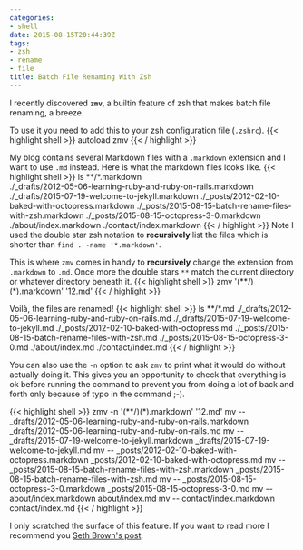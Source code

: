```yaml
---
categories:
- shell
date: 2015-08-15T20:44:39Z
tags:
- zsh
- rename
- file
title: Batch File Renaming With Zsh
---
```


I recently discovered __`zmv`__, a builtin feature of zsh that makes batch file renaming, a breeze. 

To use it you need to add this to your zsh configuration file (`.zshrc`).
{{< highlight shell >}}
autoload zmv
{{< / highlight >}}

My blog contains several Markdown files with a `.markdown` extension and I want to use `.md` instead. Here is what the markdown files looks like.
{{< highlight shell >}}
ls **/*.markdown  
    ./_drafts/2012-05-06-learning-ruby-and-ruby-on-rails.markdown
    ./_drafts/2015-07-19-welcome-to-jekyll.markdown
    ./_posts/2012-02-10-baked-with-octopress.markdown
    ./_posts/2015-08-15-batch-rename-files-with-zsh.markdown
    ./_posts/2015-08-15-octopress-3-0.markdown
    ./about/index.markdown
    ./contact/index.markdown
{{< / highlight >}}
Note I used the double star zsh notation to __recursively__ list the files which is shorter than  `find . -name '*.markdown'`.

This is where `zmv` comes in handy to **recursively** change the extension from `.markdown` to `.md`. Once more the double stars `**` match the current directory or whatever directory beneath it.
{{< highlight shell >}}
zmv '(**/)(*).markdown' '$1$2.md'
{{< / highlight >}}


Voilà, the files are renamed!
{{< highlight shell >}}
ls **/*.md
    ./_drafts/2012-05-06-learning-ruby-and-ruby-on-rails.md
    ./_drafts/2015-07-19-welcome-to-jekyll.md
    ./_posts/2012-02-10-baked-with-octopress.md
    ./_posts/2015-08-15-batch-rename-files-with-zsh.md
    ./_posts/2015-08-15-octopress-3-0.md
    ./about/index.md
    ./contact/index.md
{{< / highlight >}}

You can also use the `-n` option to ask `zmv` to print what it would do without actually doing it. This gives you an opportunity to check that everything is ok before running the command to prevent you from doing a lot of back and forth only because of typo in the command ;-).

{{< highlight shell >}}
zmv  -n '(**/)(*).markdown' '$1$2.md'
    mv -- _drafts/2012-05-06-learning-ruby-and-ruby-on-rails.markdown _drafts/2012-05-06-learning-ruby-and-ruby-on-rails.md
    mv -- _drafts/2015-07-19-welcome-to-jekyll.markdown _drafts/2015-07-19-welcome-to-jekyll.md
    mv -- _posts/2012-02-10-baked-with-octopress.markdown _posts/2012-02-10-baked-with-octopress.md
    mv -- _posts/2015-08-15-batch-rename-files-with-zsh.markdown _posts/2015-08-15-batch-rename-files-with-zsh.md
    mv -- _posts/2015-08-15-octopress-3-0.markdown _posts/2015-08-15-octopress-3-0.md
    mv -- about/index.markdown about/index.md
    mv -- contact/index.markdown contact/index.md
{{< / highlight >}}

I only scratched the surface of this feature. 
If you want to read more I recommend you [Seth Brown's post][source].

[source]: http://www.drbunsen.org/batch-file-renaming/
